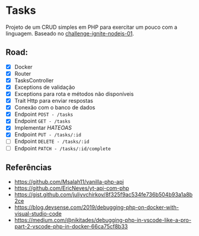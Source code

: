 # Tasks


Projeto de um CRUD simples em PHP para exercitar um pouco com a linguagem. 
Baseado no [challenge-ignite-nodejs-01](https://github.com/pliniohavila/challenge-ignite-nodejs-01).


## Road:

- [x] Docker
- [x] Router
- [x] TasksController
- [x] Exceptions de validação
- [x] Exceptions para rota e métodos não disponíveis 
- [x] Trait Http para enviar respostas 
- [x] Conexão com o banco de dados 
- [x] Endpoint `POST - /tasks`
- [x] Endpoint `GET - /tasks`
- [x] Implementar *HATEOAS*
- [x] Endpoint `PUT - /tasks/:id`
- [ ] Endpoint `DELETE - /tasks/:id`
- [ ] Endpoint `PATCH - /tasks/:id/complete`

## Referências
- https://github.com/Msalah11/vanilla-php-api
- https://github.com/EricNeves/yt-api-com-php
- https://gist.github.com/juliyvchirkov/8f325f9ac534fe736b504b93a1a8b2ce
- https://blog.devsense.com/2019/debugging-php-on-docker-with-visual-studio-code
- https://medium.com/@nikitades/debugging-php-in-vscode-like-a-pro-part-2-vscode-php-in-docker-66ca75cf8b33